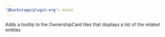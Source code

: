 ```yaml
---
'@backstage/plugin-org': minor
---
```


Adds a tooltip to the OwnershipCard tiles that displays a list of the related entities
